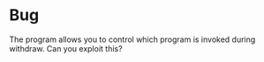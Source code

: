 # Bug

The program allows you to control which program is invoked during withdraw. Can you exploit this?